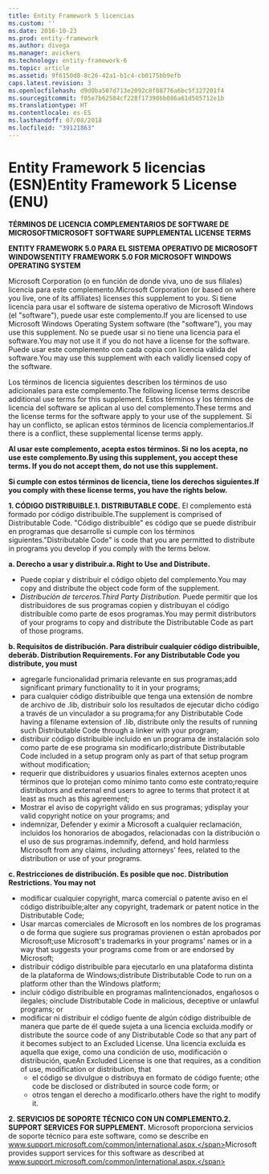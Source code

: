 ```yaml
---
title: Entity Framework 5 licencias
ms.custom: ''
ms.date: 2016-10-23
ms.prod: entity-framework
ms.author: divega
ms.manager: avickers
ms.technology: entity-framework-6
ms.topic: article
ms.assetid: 9f6150d8-8c26-42a1-b1c4-cb0175bb9efb
caps.latest.revision: 3
ms.openlocfilehash: d9d0ba507d713e2092c8f08776a6bc5f327201f4
ms.sourcegitcommit: f05e7b62584cf228f17390bb086a61d505712e1b
ms.translationtype: HT
ms.contentlocale: es-ES
ms.lasthandoff: 07/08/2018
ms.locfileid: "39121863"
---
```

# <a name="entity-framework-5-license-enu"></a><span data-ttu-id="14857-102">Entity Framework 5 licencias (ESN)</span><span class="sxs-lookup"><span data-stu-id="14857-102">Entity Framework 5 License (ENU)</span></span>
<span data-ttu-id="14857-103">**TÉRMINOS DE LICENCIA COMPLEMENTARIOS DE SOFTWARE DE MICROSOFT**</span><span class="sxs-lookup"><span data-stu-id="14857-103">**MICROSOFT SOFTWARE SUPPLEMENTAL LICENSE TERMS**</span></span>

<span data-ttu-id="14857-104">**ENTITY FRAMEWORK 5.0 PARA EL SISTEMA OPERATIVO DE MICROSOFT WINDOWS**</span><span class="sxs-lookup"><span data-stu-id="14857-104">**ENTITY FRAMEWORK 5.0 FOR MICROSOFT WINDOWS OPERATING SYSTEM**</span></span>

<span data-ttu-id="14857-105">Microsoft Corporation (o en función de donde viva, uno de sus filiales) licencia para este complemento.</span><span class="sxs-lookup"><span data-stu-id="14857-105">Microsoft Corporation (or based on where you live, one of its affiliates) licenses this supplement to you.</span></span> <span data-ttu-id="14857-106">Si tiene licencia para usar el software de sistema operativo de Microsoft Windows (el "software"), puede usar este complemento.</span><span class="sxs-lookup"><span data-stu-id="14857-106">If you are licensed to use Microsoft Windows Operating System software (the "software"), you may use this supplement.</span></span> <span data-ttu-id="14857-107">No se puede usar si no tiene una licencia para el software.</span><span class="sxs-lookup"><span data-stu-id="14857-107">You may not use it if you do not have a license for the software.</span></span> <span data-ttu-id="14857-108">Puede usar este complemento con cada copia con licencia válida del software.</span><span class="sxs-lookup"><span data-stu-id="14857-108">You may use this supplement with each validly licensed copy of the software.</span></span>

<span data-ttu-id="14857-109">Los términos de licencia siguientes describen los términos de uso adicionales para este complemento.</span><span class="sxs-lookup"><span data-stu-id="14857-109">The following license terms describe additional use terms for this supplement.</span></span> <span data-ttu-id="14857-110">Estos términos y los términos de licencia del software se aplican al uso del complemento.</span><span class="sxs-lookup"><span data-stu-id="14857-110">These terms and the license terms for the software apply to your use of the supplement.</span></span> <span data-ttu-id="14857-111">Si hay un conflicto, se aplican estos términos de licencia complementarios.</span><span class="sxs-lookup"><span data-stu-id="14857-111">If there is a conflict, these supplemental license terms apply.</span></span>

<span data-ttu-id="14857-112">**Al usar este complemento, acepta estos términos. Si no los acepta, no use este complemento.**</span><span class="sxs-lookup"><span data-stu-id="14857-112">**By using this supplement, you accept these terms. If you do not accept them, do not use this supplement.**</span></span>

<span data-ttu-id="14857-113">**Si cumple con estos términos de licencia, tiene los derechos siguientes.**</span><span class="sxs-lookup"><span data-stu-id="14857-113">**If you comply with these license terms, you have the rights below.**</span></span>

<span data-ttu-id="14857-114">**1. CÓDIGO DISTRIBUIBLE.**</span><span class="sxs-lookup"><span data-stu-id="14857-114">**1. DISTRIBUTABLE CODE.**</span></span> <span data-ttu-id="14857-115">El complemento está formado por código distribuible.</span><span class="sxs-lookup"><span data-stu-id="14857-115">The supplement is comprised of Distributable Code.</span></span> <span data-ttu-id="14857-116">"Código distribuible" es código que se puede distribuir en programas que desarrolle si cumple con los términos siguientes.</span><span class="sxs-lookup"><span data-stu-id="14857-116">"Distributable Code" is code that you are permitted to distribute in programs you develop if you comply with the terms below.</span></span>

<span data-ttu-id="14857-117">**a. Derecho a usar y distribuir.**</span><span class="sxs-lookup"><span data-stu-id="14857-117">**a. Right to Use and Distribute.**</span></span>

-   <span data-ttu-id="14857-118">Puede copiar y distribuir el código objeto del complemento.</span><span class="sxs-lookup"><span data-stu-id="14857-118">You may copy and distribute the object code form of the supplement.</span></span>
-   <span data-ttu-id="14857-119">*Distribución de terceros.*</span><span class="sxs-lookup"><span data-stu-id="14857-119">*Third Party Distribution.*</span></span> <span data-ttu-id="14857-120">Puede permitir que los distribuidores de sus programas copien y distribuyan el código distribuible como parte de esos programas.</span><span class="sxs-lookup"><span data-stu-id="14857-120">You may permit distributors of your programs to copy and distribute the Distributable Code as part of those programs.</span></span>

<span data-ttu-id="14857-121">**b. Requisitos de distribución. Para distribuir cualquier código distribuible, deberá**</span><span class="sxs-lookup"><span data-stu-id="14857-121">**b. Distribution Requirements. For any Distributable Code you distribute, you must**</span></span>

-   <span data-ttu-id="14857-122">agregarle funcionalidad primaria relevante en sus programas;</span><span class="sxs-lookup"><span data-stu-id="14857-122">add significant primary functionality to it in your programs;</span></span>
-   <span data-ttu-id="14857-123">para cualquier código distribuible que tenga una extensión de nombre de archivo de .lib, distribuir solo los resultados de ejecutar dicho código a través de un vinculador a su programa;</span><span class="sxs-lookup"><span data-stu-id="14857-123">for any Distributable Code having a filename extension of .lib, distribute only the results of running such Distributable Code through a linker with your program;</span></span>
-   <span data-ttu-id="14857-124">distribuir código distribuible incluido en un programa de instalación solo como parte de ese programa sin modificarlo;</span><span class="sxs-lookup"><span data-stu-id="14857-124">distribute Distributable Code included in a setup program only as part of that setup program without modification;</span></span>
-   <span data-ttu-id="14857-125">requerir que distribuidores y usuarios finales externos acepten unos términos que lo protejan como mínimo tanto como este contrato;</span><span class="sxs-lookup"><span data-stu-id="14857-125">require distributors and external end users to agree to terms that protect it at least as much as this agreement;</span></span>
-   <span data-ttu-id="14857-126">Mostrar el aviso de copyright válido en sus programas; y</span><span class="sxs-lookup"><span data-stu-id="14857-126">display your valid copyright notice on your programs; and</span></span>
-   <span data-ttu-id="14857-127">indemnizar, Defender y eximir a Microsoft a cualquier reclamación, incluidos los honorarios de abogados, relacionadas con la distribución o el uso de sus programas.</span><span class="sxs-lookup"><span data-stu-id="14857-127">indemnify, defend, and hold harmless Microsoft from any claims, including attorneys' fees, related to the distribution or use of your programs.</span></span>

<span data-ttu-id="14857-128">**c. Restricciones de distribución. Es posible que no**</span><span class="sxs-lookup"><span data-stu-id="14857-128">**c. Distribution Restrictions. You may not**</span></span>

-   <span data-ttu-id="14857-129">modificar cualquier copyright, marca comercial o patente aviso en el código distribuible;</span><span class="sxs-lookup"><span data-stu-id="14857-129">alter any copyright, trademark or patent notice in the Distributable Code;</span></span>
-   <span data-ttu-id="14857-130">Usar marcas comerciales de Microsoft en los nombres de los programas o de forma que sugiere sus programas provienen o están aprobados por Microsoft;</span><span class="sxs-lookup"><span data-stu-id="14857-130">use Microsoft's trademarks in your programs' names or in a way that suggests your programs come from or are endorsed by Microsoft;</span></span>
-   <span data-ttu-id="14857-131">distribuir código distribuible para ejecutarlo en una plataforma distinta de la plataforma de Windows;</span><span class="sxs-lookup"><span data-stu-id="14857-131">distribute Distributable Code to run on a platform other than the Windows platform;</span></span>
-   <span data-ttu-id="14857-132">incluir código distribuible en programas malintencionados, engañosos o ilegales; o</span><span class="sxs-lookup"><span data-stu-id="14857-132">include Distributable Code in malicious, deceptive or unlawful programs; or</span></span>
-   <span data-ttu-id="14857-133">modificar ni distribuir el código fuente de algún código distribuible de manera que parte de él quede sujeta a una licencia excluida.</span><span class="sxs-lookup"><span data-stu-id="14857-133">modify or distribute the source code of any Distributable Code so that any part of it becomes subject to an Excluded License.</span></span> <span data-ttu-id="14857-134">Una licencia excluida es aquella que exige, como una condición de uso, modificación o distribución, que</span><span class="sxs-lookup"><span data-stu-id="14857-134">An Excluded License is one that requires, as a condition of use, modification or distribution, that</span></span>
    -   <span data-ttu-id="14857-135">el código se divulgue o distribuya en formato de código fuente; o</span><span class="sxs-lookup"><span data-stu-id="14857-135">the code be disclosed or distributed in source code form; or</span></span>
    -   <span data-ttu-id="14857-136">otros tengan el derecho a modificarlo.</span><span class="sxs-lookup"><span data-stu-id="14857-136">others have the right to modify it.</span></span>

<span data-ttu-id="14857-137">**2. SERVICIOS DE SOPORTE TÉCNICO CON UN COMPLEMENTO.**</span><span class="sxs-lookup"><span data-stu-id="14857-137">**2. SUPPORT SERVICES FOR SUPPLEMENT.**</span></span> <span data-ttu-id="14857-138">Microsoft proporciona servicios de soporte técnico para este software, como se describe en www.support.microsoft.com/common/international.aspx.</span><span class="sxs-lookup"><span data-stu-id="14857-138">Microsoft provides support services for this software as described at www.support.microsoft.com/common/international.aspx.</span></span>
